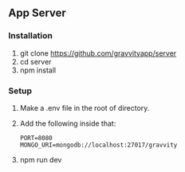 ## App Server

### Installation

1. git clone https://github.com/gravvityapp/server
2. cd server
3. npm install

### Setup

1.  Make a .env file in the root of directory.
2.  Add the following inside that:

        PORT=8080
        MONGO_URI=mongodb://localhost:27017/gravvity

3.  npm run dev

